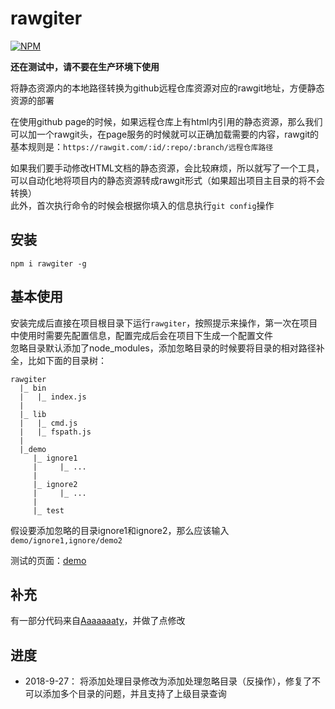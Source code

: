 # rawgiter

[![NPM](https://nodei.co/npm/rawgiter.png)](https://nodei.co/npm/rawgiter/)

<b>还在测试中，请不要在生产环境下使用</b>

将静态资源内的本地路径转换为github远程仓库资源对应的rawgit地址，方便静态资源的部署<br>

在使用github page的时候，如果远程仓库上有html内引用的静态资源，那么我们可以加一个rawgit头，在page服务的时候就可以正确加载需要的内容，rawgit的基本规则是：`https://rawgit.com/:id/:repo/:branch/远程仓库路径`<br>

如果我们要手动修改HTML文档的静态资源，会比较麻烦，所以就写了一个工具，可以自动化地将项目内的静态资源转成rawgit形式（如果超出项目主目录的将不会转换）<br>
此外，首次执行命令的时候会根据你填入的信息执行`git config`操作<br>

## 安装

```
npm i rawgiter -g
```

## 基本使用
安装完成后直接在项目根目录下运行`rawgiter`，按照提示来操作，第一次在项目中使用时需要先配置信息，配置完成后会在项目下生成一个配置文件<br>
忽略目录默认添加了node_modules，添加忽略目录的时候要将目录的相对路径补全，比如下面的目录树：

```
rawgiter
  |_ bin
  |   |_ index.js
  |
  |_ lib
  |   |_ cmd.js
  |   |_ fspath.js
  |
  |_demo
     |_ ignore1
     |     |_ ...
     |
     |_ ignore2
     |     |_ ...
     |
     |_ test
```

假设要添加忽略的目录ignore1和ignore2，那么应该输入`demo/ignore1,ignore/demo2`<br>

测试的页面：[demo](https://chiwent.github.io/rawgiter/demo/test/github404/404.html)<br>

## 补充

有一部分代码来自[Aaaaaaaty](https://github.com/Aaaaaaaty/blog/blob/master/fsPathSys/fs.js)，并做了点修改<br>


## 进度
- 2018-9-27： 将添加处理目录修改为添加处理忽略目录（反操作），修复了不可以添加多个目录的问题，并且支持了上级目录查询


